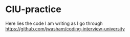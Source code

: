 # CIU-practice
Here lies the code I am writing as I go through https://github.com/jwasham/coding-interview-university 
